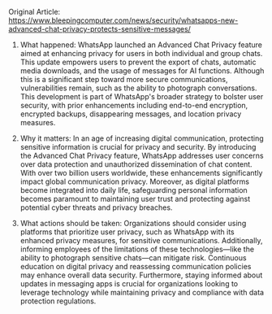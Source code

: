 Original Article: https://www.bleepingcomputer.com/news/security/whatsapps-new-advanced-chat-privacy-protects-sensitive-messages/

1) What happened: WhatsApp launched an Advanced Chat Privacy feature aimed at enhancing privacy for users in both individual and group chats. This update empowers users to prevent the export of chats, automatic media downloads, and the usage of messages for AI functions. Although this is a significant step toward more secure communications, vulnerabilities remain, such as the ability to photograph conversations. This development is part of WhatsApp's broader strategy to bolster user security, with prior enhancements including end-to-end encryption, encrypted backups, disappearing messages, and location privacy measures.

2) Why it matters: In an age of increasing digital communication, protecting sensitive information is crucial for privacy and security. By introducing the Advanced Chat Privacy feature, WhatsApp addresses user concerns over data protection and unauthorized dissemination of chat content. With over two billion users worldwide, these enhancements significantly impact global communication privacy. Moreover, as digital platforms become integrated into daily life, safeguarding personal information becomes paramount to maintaining user trust and protecting against potential cyber threats and privacy breaches.

3) What actions should be taken: Organizations should consider using platforms that prioritize user privacy, such as WhatsApp with its enhanced privacy measures, for sensitive communications. Additionally, informing employees of the limitations of these technologies—like the ability to photograph sensitive chats—can mitigate risk. Continuous education on digital privacy and reassessing communication policies may enhance overall data security. Furthermore, staying informed about updates in messaging apps is crucial for organizations looking to leverage technology while maintaining privacy and compliance with data protection regulations.